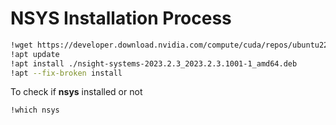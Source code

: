 # NSYS Installation Process
```bash
!wget https://developer.download.nvidia.com/compute/cuda/repos/ubuntu2204/x86_64/nsight-systems-2023.2.3_2023.2.3.1001-1_amd64.deb
!apt update
!apt install ./nsight-systems-2023.2.3_2023.2.3.1001-1_amd64.deb
!apt --fix-broken install
```
To check if **nsys** installed or not
```bash
!which nsys
```
